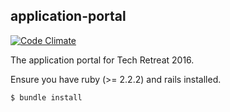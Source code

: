 ## application-portal

[![Code Climate](https://codeclimate.com/github/TechRetreat/application-portal/badges/gpa.svg)](https://codeclimate.com/github/TechRetreat/application-portal)

The application portal for Tech Retreat 2016. 

Ensure you have ruby (>= 2.2.2) and rails installed.

```
$ bundle install
```

